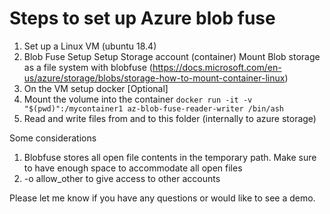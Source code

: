 # Steps to set up Azure blob fuse

1. Set up a Linux VM (ubuntu 18.4)
2. Blob Fuse Setup 
    Setup Storage account (container)
    Mount Blob storage as a file system with blobfuse (https://docs.microsoft.com/en-us/azure/storage/blobs/storage-how-to-mount-container-linux)
3.	On the VM setup docker [Optional] 
4.	Mount the volume into the container 
    `docker run -it -v "$(pwd)":/mycontainer1 az-blob-fuse-reader-writer /bin/ash`
5.	Read and write files from and to this folder (internally to azure storage)

Some considerations
1.	Blobfuse stores all open file contents in the temporary path. Make sure to have enough space to accommodate all open files
2.	-o allow_other to give access to other accounts

Please let me know if you have any questions or would like to see a demo.

